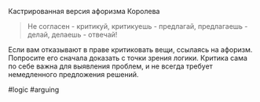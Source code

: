Кастрированная версия афоризма Королева
>Не согласен - критикуй, критикуешь - предлагай, предлагаешь - делай, делаешь - отвечай!

Если вам отказывают в праве критиковать вещи, ссылаясь на афоризм. Попросите его сначала доказать с точки зрения логики. Критика сама по себе важна для выявления проблем, и не всегда требует немедленного предложения решений.

#logic #arguing